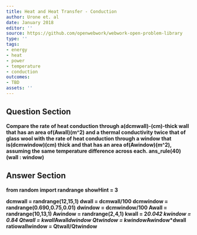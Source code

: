 ```yaml
---
title: Heat and Heat Transfer - Conduction
author: Urone et. al
date: January 2018
editor: ''
source: https://github.com/openwebwork/webwork-open-problem-library
type: ''
tags:
- energy
- heat
- power
- temperature
- conduction
outcomes:
- TBD
assets: ''
---
```


## Question Section 

<b>
Compare the rate of heat conduction through a(dcmwall)-(cm)-thick wall that has an area of(Awall)(m^2) and a thermal conductivity twice that of glass wool with the rate of heat conduction through a window that is(dcmwindow)(cm) thick and that has an area of(Awindow)(m^2), assuming the same temperature difference across each.
ans_rule(40)(wall : window)


## Answer Section

from random import randrange
showHint = 3

dcmwall = randrange(12,15,1)
dwall = dcmwall/100
dcmwindow = randrange(0.690,0.75,0.01)
dwindow = dcmwindow/100
Awall = randrange(10,13,1)
Awindow = randrange(2,4,1)
kwall = 2*0.042
kwindow = 0.84
Qtwall = kwall*Awall*dwindow
Qtwindow = kwindow*Awindow*dwall
ratiowallwindow = Qtwall/Qtwindow